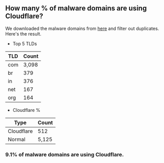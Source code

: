 ## How many % of malware domains are using Cloudflare?


We downloaded the malware domains from [here](https://urlhaus.abuse.ch) and filter out duplicates.
Here's the result.


[//]: # (start replacement)


- Top 5 TLDs

| TLD | Count |
| --- | --- |
| com | 3,098 |
| br | 379 |
| in | 376 |
| net | 167 |
| org | 164 |


- Cloudflare %

| Type | Count |
| --- | --- |
| Cloudflare | 512 |
| Normal | 5,125 |


### 9.1% of malware domains are using Cloudflare.